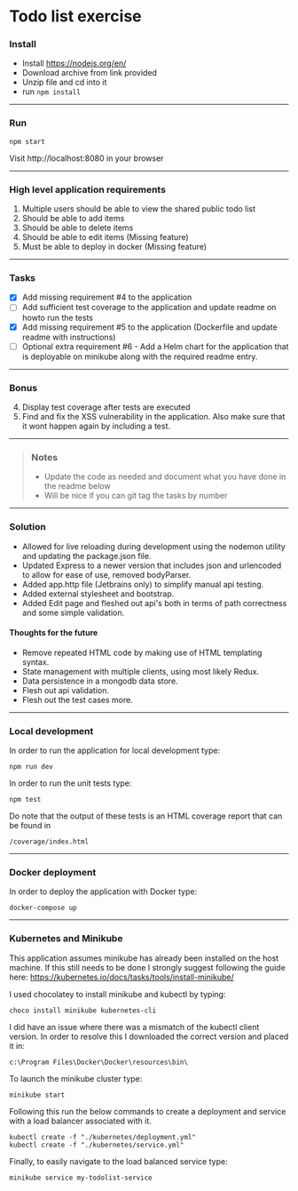 # Todo list exercise
### Install

- Install https://nodejs.org/en/
- Download archive from link provided
- Unzip file and cd into it
- run `npm install`

---

### Run
`npm start`

Visit http://localhost:8080 in your browser

---

### High level application requirements
1. Multiple users should be able to view the shared public todo list
2. Should be able to add items
3. Should be able to delete items
4. Should be able to edit items (Missing feature)
5. Must be able to deploy in docker (Missing feature)

---

### Tasks
- [x] Add missing requirement #4 to the application
- [ ] Add sufficient test coverage to the application and update readme on howto run the tests
- [x] Add missing requirement #5 to the application (Dockerfile and update readme with instructions)
- [ ] Optional extra requirement #6 - Add a Helm chart for the application that is deployable on minikube along with the required readme entry.

---

### Bonus
4. Display test coverage after tests are executed
5. Find and fix the XSS vulnerability in the application. Also make sure that it wont happen again by including a test.

---

> ### Notes
> - Update the code as needed and document what you have done in the readme below
> - Will be nice if you can git tag the tasks by number

---

### Solution
* Allowed for live reloading during development using the nodemon utility and updating the package.json file.
* Updated Express to a newer version that includes json and urlencoded to allow for ease of use, removed bodyParser.
* Added app.http file (Jetbrains only) to simplify manual api testing.
* Added external stylesheet and bootstrap.
* Added Edit page and fleshed out api's both in terms of path correctness and some simple validation.

#### Thoughts for the future
* Remove repeated HTML code by making use of HTML templating syntax.
* State management with multiple clients, using most likely Redux.
* Data persistence in a mongodb data store.
* Flesh out api validation.
* Flesh out the test cases more.

---

### Local development
In order to run the application for local development type:

```npm run dev```

In order to run the unit tests type:

```npm test```

Do note that the output of these tests is an HTML coverage report that can be found in 

`/coverage/index.html`

---

### Docker deployment
In order to deploy the application with Docker type:

```docker-compose up```

---

### Kubernetes and Minikube

This application assumes minikube has already been installed on the host machine. If this still needs to be done I strongly suggest following the guide here:
https://kubernetes.io/docs/tasks/tools/install-minikube/

I used chocolatey to install minikube and kubectl by typing:

`choco install minikube kubernetes-cli`

I did have an issue where there was a mismatch of the kubectl client version. In order to resolve this I downloaded the correct version and placed it in:

`c:\Program Files\Docker\Docker\resources\bin\`

To launch the minikube cluster type:

`minikube start`

Following this run the below commands to create a deployment and service with a load balancer associated with it.
```
kubectl create -f "./kubernetes/deployment.yml"
kubectl create -f "./kubernetes/service.yml"
```

Finally, to easily navigate to the load balanced service type:

`minikube service my-todolist-service`